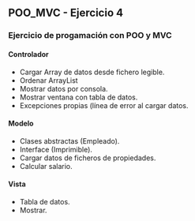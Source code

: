 ## POO_MVC - Ejercicio 4
### Ejercicio de progamación con POO y MVC
#### Controlador
- Cargar Array de datos desde fichero legible.
- Ordenar ArrayList
- Mostrar datos por consola.
- Mostrar ventana con tabla de datos.
- Excepciones propias (línea de error al cargar datos.

#### Modelo
- Clases abstractas (Empleado).
- Interface (Imprimible).
- Cargar datos de ficheros de propiedades.
- Calcular salario.

#### Vista
- Tabla de datos.
- Mostrar.
